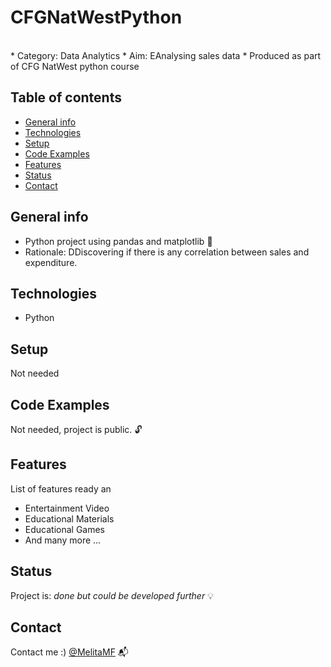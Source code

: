 # CFGNatWestPython
<br>
* Category: Data Analytics
* Aim: EAnalysing sales data
* Produced as part of CFG NatWest python course
<br> 

## Table of contents
* [General info](#general-info)
* [Technologies](#technologies)
* [Setup](#setup)
* [Code Examples](#code-examples)
* [Features](#features)
* [Status](#status)
* [Contact](#contact)

## General info
* Python project using pandas and matplotlib 🐼
* Rationale: DDiscovering if there is any correlation between sales and expenditure.

## Technologies
* Python

## Setup
Not needed

## Code Examples
Not needed, project is public. :unlock:

## Features
List of features ready an
* Entertainment Video 
* Educational Materials 
* Educational Games
* And many more ...

## Status
Project is: _done but could be developed further_ :bulb:

## Contact
Contact me :) [@MelitaMF](https://github.com/MelitaMF) :mailbox_with_mail:
